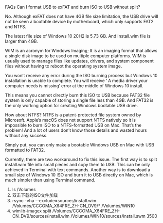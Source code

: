 
FAQs
Can I format USB to exFAT and burn ISO to USB without split?

No. Although exFAT does not have 4GB file size limitation, the USB drive will not be seen a bootable device by motherboard, which only supports FAT2 and NTFS.


The latest file size of Windows 10 20H2 is 5.73 GB. And install.wim file is larger than 4GB.

WIM is an acronym for Windows Imaging; It is an imaging format that allows a single disk image to be used on multiple computer platforms. WIM is usually used to manage files like updates, drivers, and system component files without having to reboot the operating system image.

You won’t receive any error during the ISO burning process but Windows 10 installation is unable to complete. You will receive ‘ A media driver your computer needs is missing’ error at the middle of Windows 10 install.

This means you cannot directly burn this ISO to USB because FAT32 file system is only capable of storing a single file less than 4GB. And FAT32 is the only working option for creating Windows bootable USB drive.

How about NTFS? NTFS is a patent-protected file system owned by Microsoft. Apple’s macOS does not support NTFS natively so it is impossible to burn ISO to a NTFS-formatted USB on Mac. That’s the problem! And a lot of users don’t know those details and wasted hours without any success.

Simply put, you can only make a bootable Windows USB on Mac with USB formatted to FAT32.

Currently, there are two workaround to fix this issue. The first way is to split install.wim file into small pieces and copy them to USB. This can be only achieved in Terminal with text commands. Another way is to download a small size of Windows 10 ISO and burn it to USB directly on Mac, which is much simpler than using Terminal command.



1. ls /Volumes
2. 双击下载的ISO文件加载
3. rsync -vha --exclude=sources/install.wim /Volumes/CCCOMA_X64FRE_ZH-CN_DV9/* /Volumes/WIN10
4. wimlib-imagex split /Volumes/CCCOMA_X64FRE_ZH-CN_DV9/sources/install.wim /Volumes/WIN10/sources/install.swm 3500

